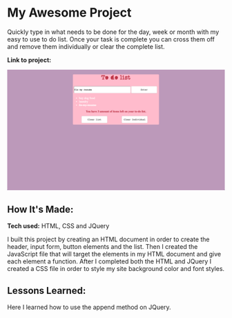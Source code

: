 # My Awesome Project

Quickly type in what needs to be done for the day, week or month with my easy to use to do list. Once your task is complete you can cross them off and remove them individually or clear the complete list.

**Link to project:**

![alt tag](todo.png)

## How It's Made:

**Tech used:** HTML, CSS and JQuery

I built this project by creating an HTML document in order to create the header, input form, button elements and the list. Then I created the JavaScript file that will target the elements in my HTML document and give each element a function. After I completed both the HTML and JQuery I created a CSS file in order to style my site background color and font styles.


## Lessons Learned:

Here I learned how to use the append method on JQuery. 
